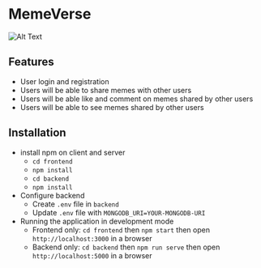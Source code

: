 # MemeVerse

![Alt Text](https://media.giphy.com/media/sVJsujIiUEWLaDQQpV/giphy.gif?cid=790b7611462e0b91149c5f8adff3f3d1f9f9552b82f04a3a&rid=giphy.gif&ct=g)

## Features

- User login and registration
- Users will be able to share memes with other users
- Users will be able like and comment on memes shared by other users
- Users will be able to see memes shared by other users

## Installation

- install npm on client and server
  - `cd frontend`
  - `npm install`
  - `cd backend`
  - `npm install`
- Configure backend
  - Create `.env` file in `backend`
  - Update `.env` file with `MONGODB_URI=YOUR-MONGODB-URI`
- Running the application in development mode
  - Frontend only: `cd frontend` then `npm start` then open `http://localhost:3000` in a browser
  - Backend only: `cd backend` then `npm run serve` then open `http://localhost:5000` in a browser
